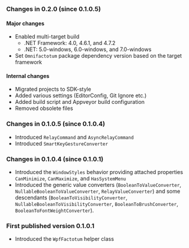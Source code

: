 ### Changes in 0.2.0 (since 0.1.0.5)

#### Major changes

- Enabled multi-target build
  - .NET Framework: 4.0, 4.6.1, and 4.7.2
  - .NET: 5.0-windows, 6.0-windows, and 7.0-windows
- Set `Omnifactotum` package dependency version based on the target framework

#### Internal changes

- Migrated projects to SDK-style
- Added various settings (EditorConfig, Git Ignore etc.)
- Added build script and Appveyor build configuration
- Removed obsolete files

### Changes in 0.1.0.5 (since 0.1.0.4)

- Introduced `RelayCommand` and `AsyncRelayCommand`
- Introduced `SmartKeyGestureConverter`

### Changes in 0.1.0.4 (since 0.1.0.1)

- Introduced the `WindowStyles` behavior providing attached properties `CanMinimize`, `CanMaximize`, and `HasSystemMenu`
- Introduced the generic value converters (`BooleanToValueConverter`, `NullableBooleanToValueConverter`, `RelayValueConverter`) and some descendants (`BooleanToVisibilityConverter`, `NullableBooleanToVisibilityConverter`, `BooleanToBrushConverter`, `BooleanToFontWeightConverter`).

### First published version 0.1.0.1

- Introduced the `WpfFactotum` helper class
